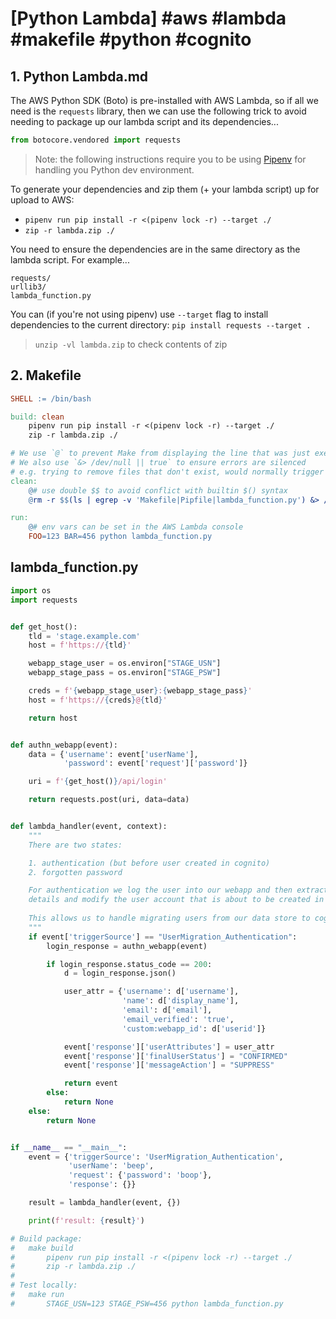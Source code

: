 # [Python Lambda] #aws #lambda #makefile #python #cognito

## 1. Python Lambda.md

The AWS Python SDK (Boto) is pre-installed with AWS Lambda, so if all we need is the `requests` library, then we can use the following trick to avoid needing to package up our lambda script and its dependencies...

```py
from botocore.vendored import requests
```

> Note: the following instructions require you to be using [Pipenv](https://gist.github.com/Integralist/9e0c5ee9c2cc2568dd1961bf370716c9) for handling you Python dev environment.

To generate your dependencies and zip them (+ your lambda script) up for upload to AWS:

- `pipenv run pip install -r <(pipenv lock -r) --target ./`
- `zip -r lambda.zip ./`

You need to ensure the dependencies are in the same directory as the lambda script. For example...

```
requests/
urllib3/
lambda_function.py
```

You can (if you're not using pipenv) use `--target` flag to install dependencies to the current directory: `pip install requests --target .`

> `unzip -vl lambda.zip` to check contents of zip

## 2. Makefile

``` makefile
SHELL := /bin/bash

build: clean
	pipenv run pip install -r <(pipenv lock -r) --target ./
	zip -r lambda.zip ./

# We use `@` to prevent Make from displaying the line that was just executed (it's just noise)
# We also use `&> /dev/null || true` to ensure errors are silenced
# e.g. trying to remove files that don't exist, would normally trigger an error in Bash
clean:
	@# use double $$ to avoid conflict with builtin $() syntax
	@rm -r $$(ls | egrep -v 'Makefile|Pipfile|lambda_function.py') &> /dev/null || true

run:
	@# env vars can be set in the AWS Lambda console
	FOO=123 BAR=456 python lambda_function.py
```

## lambda_function.py

```python
import os
import requests


def get_host():
    tld = 'stage.example.com'
    host = f'https://{tld}'

    webapp_stage_user = os.environ["STAGE_USN"]
    webapp_stage_pass = os.environ["STAGE_PSW"]

    creds = f'{webapp_stage_user}:{webapp_stage_pass}'
    host = f'https://{creds}@{tld}'

    return host


def authn_webapp(event):
    data = {'username': event['userName'],
            'password': event['request']['password']}

    uri = f'{get_host()}/api/login'

    return requests.post(uri, data=data)


def lambda_handler(event, context):
    """
    There are two states:

    1. authentication (but before user created in cognito)
    2. forgotten password

    For authentication we log the user into our webapp and then extract their
    details and modify the user account that is about to be created in cognito.
    
    This allows us to handle migrating users from our data store to cognito.
    """
    if event['triggerSource'] == "UserMigration_Authentication":
        login_response = authn_webapp(event)

        if login_response.status_code == 200:
            d = login_response.json()

            user_attr = {'username': d['username'],
                         'name': d['display_name'],
                         'email': d['email'],
                         'email_verified': 'true',
                         'custom:webapp_id': d['userid']}

            event['response']['userAttributes'] = user_attr
            event['response']['finalUserStatus'] = "CONFIRMED"
            event['response']['messageAction'] = "SUPPRESS"

            return event
        else:
            return None
    else:
        return None


if __name__ == "__main__":
    event = {'triggerSource': 'UserMigration_Authentication',
             'userName': 'beep',
             'request': {'password': 'boop'},
             'response': {}}

    result = lambda_handler(event, {})

    print(f'result: {result}')

# Build package:
#   make build
#       pipenv run pip install -r <(pipenv lock -r) --target ./
#       zip -r lambda.zip ./
#
# Test locally:
#   make run
#       STAGE_USN=123 STAGE_PSW=456 python lambda_function.py
```

